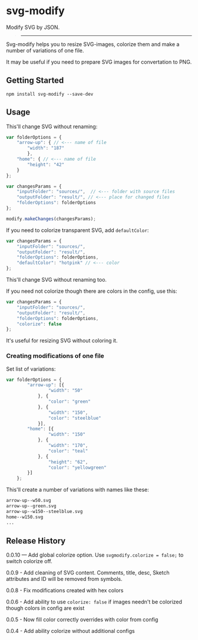 # svg-modify

Modify SVG by JSON.

> ________________________

Svg-modify helps you to resize SVG-images, colorize them and make a number of variations of one file.

It may be useful if you need to prepare SVG images for convertation to PNG.

## Getting Started

```shell
npm install svg-modify --save-dev
```

## Usage

This'll change SVG without renaming:

```js
var folderOptions = {
    "arrow-up": { // <--- name of file
        "width": "187"
        },
    "home": { // <--- name of file
        "height": "42"
    }
};

var changesParams = {
    "inputFolder": "sources/",  // <--- folder with source files
    "outputFolder": "result/", // <--- place for changed files
    "folderOptions": folderOptions
};

modify.makeChanges(changesParams);
```

If you need to colorize transparent SVG, add `defaultColor`:

```js
var changesParams = {
    "inputFolder": "sources/",
    "outputFolder": "result/",
    "folderOptions": folderOptions,
    "defaultColor": "hotpink" // <--- color
};
```

This'll change SVG without renaming too.

If you need not colorize though there are colors in the config, use this:

```js
var changesParams = {
    "inputFolder": "sources/",
    "outputFolder": "result/",
    "folderOptions": folderOptions,
    "colorize": false
};
```

It's useful for resizing SVG without coloring it.

### Creating modifications of one file

Set list of variations:

```js
var folderOptions = {
        "arrow-up": [{
                "width": "50"
            }, {
                "color": "green"
            }, {
                "width": "150",
                "color": "steelblue"
            }],
        "home": [{
                "width": "150"
            }, {
                "width": "170",
                "color": "teal"
            }, {
                "height": "62",
                "color": "yellowgreen"
        }]
    };
```
This'll create a number of variations with names like these:

```html
arrow-up--w50.svg
arrow-up--green.svg
arrow-up--w150--steelblue.svg
home--w150.svg
...
```

## Release History

0.0.10 — Add global colorize option. Use `svgmodify.colorize = false;` to switch colorize off.

0.0.9 - Add cleaning of SVG content. Comments, title, desc, Sketch attributes and ID will be removed from symbols.

0.0.8 - Fix modifications created with hex colors

0.0.6 - Add ability to use `colorize: false` if images needn't be colorized though colors in config are exist

0.0.5 - Now fill color correctly overrides with color from config

0.0.4 - Add ability colorize without additional configs



